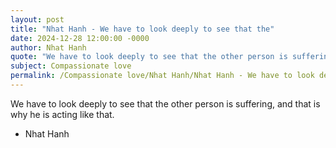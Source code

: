 ```yaml
---
layout: post
title: "Nhat Hanh - We have to look deeply to see that the"
date: 2024-12-28 12:00:00 -0000
author: Nhat Hanh
quote: "We have to look deeply to see that the other person is suffering, and that is why he is acting like that."
subject: Compassionate love
permalink: /Compassionate love/Nhat Hanh/Nhat Hanh - We have to look deeply to see that the
---
```


We have to look deeply to see that the other person is suffering, and that is why he is acting like that.

- Nhat Hanh

